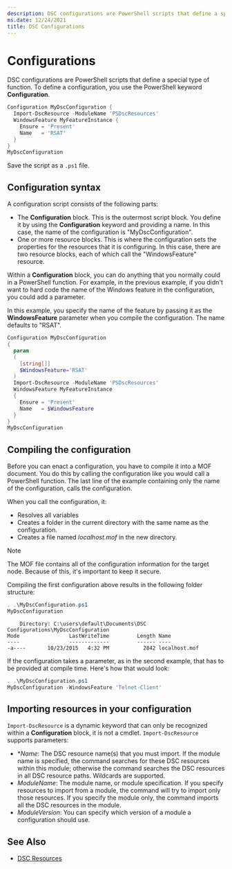```yaml
---
description: DSC configurations are PowerShell scripts that define a special type of function.
ms.date: 12/24/2021
title: DSC Configurations
---
```

# Configurations

DSC configurations are PowerShell scripts that define a special type of function.
To define a configuration, you use the PowerShell keyword **Configuration**.

```powershell
Configuration MyDscConfiguration {
  Import-DscResource -ModuleName 'PSDscResources'
  WindowsFeature MyFeatureInstance {
    Ensure = 'Present'
    Name   = 'RSAT'
  }
}
MyDscConfiguration
```

Save the script as a `.ps1` file.

## Configuration syntax

A configuration script consists of the following parts:

- The **Configuration** block. This is the outermost script block.
  You define it by using the **Configuration** keyword and providing a name.
  In this case, the name of the configuration is "MyDscConfiguration".
- One or more resource blocks. This is where the configuration sets the properties
  for the resources that it is configuring. In this case, there are two resource blocks, each of which call the "WindowsFeature" resource.

Within a **Configuration** block, you can do anything that you normally
could in a PowerShell function. For example, in the previous example,
if you didn't want to hard code the name of the Windows feature in the
configuration, you could add a parameter.

In this example, you specify the name of the feature by passing it as the
**WindowsFeature** parameter when you compile the configuration.
The name defaults to "RSAT".

```powershell
Configuration MyDscConfiguration
{
  param
  (
    [string[]]
    $WindowsFeature='RSAT'
  )
  Import-DscResource -ModuleName 'PSDscResources'
  WindowsFeature MyFeatureInstance
  {
    Ensure = 'Present'
    Name   = $WindowsFeature
  }
}
MyDscConfiguration
```

## Compiling the configuration

Before you can enact a configuration, you have to compile it into a MOF document.
You do this by calling the configuration like you would call a PowerShell function.
The last line of the example containing only the name of the configuration,
calls the configuration.

When you call the configuration, it:

- Resolves all variables
- Creates a folder in the current directory with the same name as the configuration.
- Creates a file named _localhost.mof_ in the new directory.

> [!NOTE]
> The MOF file contains all of the configuration information for the target node.
> Because of this, it's important to keep it secure.

Compiling the first configuration above results in the following folder structure:

```powershell
. .\MyDscConfiguration.ps1
MyDscConfiguration
```

```output
    Directory: C:\users\default\Documents\DSC Configurations\MyDscConfiguration
Mode                LastWriteTime         Length Name
----                -------------         ------ ----
-a----       10/23/2015   4:32 PM           2842 localhost.mof
```

If the configuration takes a parameter, as in the second example,
that has to be provided at compile time. Here's how that would look:

```powershell
. .\MyDscConfiguration.ps1
MyDscConfiguration -WindowsFeature 'Telnet-Client'
```

## Importing resources in your configuration

`Import-DscResource` is a dynamic keyword that can only be recognized within
a **Configuration** block, it is not a cmdlet. `Import-DscResource` supports
parameters:

- **Name*: The DSC resource name(s) that you must import. If the module name is
  specified, the command searches for these DSC resources within this module;
  otherwise the command searches the DSC resources in all DSC resource paths.
  Wildcards are supported.
- *ModuleName*: The module name, or module specification. If you specify
  resources to import from a module, the command will try to import only those
  resources. If you specify the module only, the command imports all the DSC resources
  in the module.
- *ModuleVersion*: You can specify which version of a module a configuration should
  use.

## See Also

- [DSC Resources](../concepts/resources.md)
